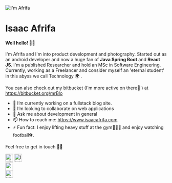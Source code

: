 ![I'm Afrifa](https://media-exp1.licdn.com/dms/image/C4E16AQFk-uHeIGhvyw/profile-displaybackgroundimage-shrink_350_1400/0/1631711017861?e=1638403200&v=beta&t=JmJawVXSt1e2D3TWmqXd2Ee6QqV0mo8fR1Wo09U2H08)

# Isaac Afrifa
#### Well hello! 👋🏾 

I'm Afrifa and I'm into product development and photography. Started out as an android developer and now a huge fan of **Java Spring Boot** and **React JS**. I'm a published Researcher and hold an MSc in Software Engineering. Currently, working as a Freelancer and consider myself an 'eternal student' in this abyss we call Technology 🌍 .

You can also check out my bitbucket (I'm more active on there🤪 ) at https://bitbucket.org/mrBlo


- 🔭 I’m currently working on a fullstack blog site. 
- 👯 I’m looking to collaborate on web applications 
- 💬 Ask me about development in general 
- 📫 How to reach me: https://www.isaacafrifa.com 
- ⚡ Fun fact: I enjoy lifting heavy stuff at the gym🏋🏽‍♂️ and enjoy watching football⚽️. 

Feel free to get in touch ✌🏾

[<img src='https://cdn.jsdelivr.net/npm/simple-icons@3.0.1/icons/github.svg' alt='github' width='24'>](https://github.com/https://github.com/isaacafrifa)
[<img src='https://cdn.jsdelivr.net/npm/simple-icons@3.0.1/icons/linkedin.svg' alt='linkedin' width='24'>](https://www.linkedin.com/in/https://www.linkedin.com/in/isaac-afrifa-9aa543106)  
[<img src='https://cdn.jsdelivr.net/npm/simple-icons@3.0.1/icons/icloud.svg' alt='website' width='24'>](https://www.isaacafrifa.com/)  
[<img src='https://cdn.jsdelivr.net/npm/simple-icons@3.0.1/icons/bitbucket.svg' alt='bitbucket' width='24'>](https://bitbucket.org/mrBlo)  
